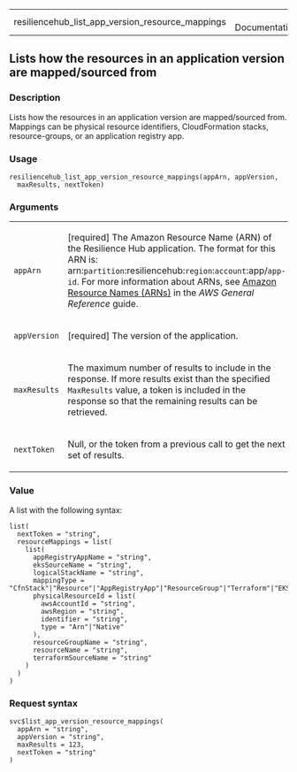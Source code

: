<table style="width: 100%;">
<tbody>
<tr class="odd">
<td>resiliencehub_list_app_version_resource_mappings</td>
<td style="text-align: right;">R Documentation</td>
</tr>
</tbody>
</table>

## Lists how the resources in an application version are mapped/sourced from

### Description

Lists how the resources in an application version are mapped/sourced
from. Mappings can be physical resource identifiers, CloudFormation
stacks, resource-groups, or an application registry app.

### Usage

    resiliencehub_list_app_version_resource_mappings(appArn, appVersion,
      maxResults, nextToken)

### Arguments

<table>
<colgroup>
<col style="width: 35%" />
<col style="width: 65%" />
</colgroup>
<tbody>
<tr class="odd">
<td><code
id="resiliencehub_list_app_version_resource_mappings_:_appArn">appArn</code></td>
<td><p>[required] The Amazon Resource Name (ARN) of the Resilience Hub
application. The format for this ARN is:
arn:<code>partition</code>:resiliencehub:<code>region</code>:<code>account</code>:app/<code>app-id</code>.
For more information about ARNs, see <a
href="https://docs.aws.amazon.com/IAM/latest/UserGuide/reference-arns.html">Amazon
Resource Names (ARNs)</a> in the <em>AWS General Reference</em>
guide.</p></td>
</tr>
<tr class="even">
<td><code
id="resiliencehub_list_app_version_resource_mappings_:_appVersion">appVersion</code></td>
<td><p>[required] The version of the application.</p></td>
</tr>
<tr class="odd">
<td><code
id="resiliencehub_list_app_version_resource_mappings_:_maxResults">maxResults</code></td>
<td><p>The maximum number of results to include in the response. If more
results exist than the specified <code>MaxResults</code> value, a token
is included in the response so that the remaining results can be
retrieved.</p></td>
</tr>
<tr class="even">
<td><code
id="resiliencehub_list_app_version_resource_mappings_:_nextToken">nextToken</code></td>
<td><p>Null, or the token from a previous call to get the next set of
results.</p></td>
</tr>
</tbody>
</table>

### Value

A list with the following syntax:

    list(
      nextToken = "string",
      resourceMappings = list(
        list(
          appRegistryAppName = "string",
          eksSourceName = "string",
          logicalStackName = "string",
          mappingType = "CfnStack"|"Resource"|"AppRegistryApp"|"ResourceGroup"|"Terraform"|"EKS",
          physicalResourceId = list(
            awsAccountId = "string",
            awsRegion = "string",
            identifier = "string",
            type = "Arn"|"Native"
          ),
          resourceGroupName = "string",
          resourceName = "string",
          terraformSourceName = "string"
        )
      )
    )

### Request syntax

    svc$list_app_version_resource_mappings(
      appArn = "string",
      appVersion = "string",
      maxResults = 123,
      nextToken = "string"
    )

